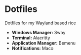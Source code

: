 # Dotfiles
Dotfiles for my Wayland based rice

- **Windows Manager:** Sway
- **Terminal:** Alacritty
- **Application Manager:** Bemenu
- **Notifications:** Maco
